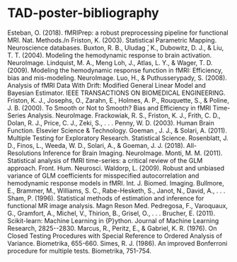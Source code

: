 # TAD-poster-bibliography
Esteban, O. (2018). fMRIPrep: a robust preprocessing pipeline for functional MRI. Nat. Methods./n 
Friston, K. (2003). Statistical Parametric Mapping. Neuroscience databases.
Buxton, R. B., Uludag ̆, K., Dubowitz, D. J., & Liu, T. T. (2004). Modeling the hemodynamic response to brain activation. NeuroImage.
Lindquist, M. A., Meng Loh, J., Atlas, L. Y., & Wager, T. D. (2009). Modeling the hemodynamic response function in fMRI: Efficiency, bias and mis-modeling. NeuroImage.
Luo, H., & Puthusserypady, S. (2008). Analysis of fMRI Data With Drift: Modified General Linear Model and Bayesian Estimator. IEEE TRANSACTIONS ON BIOMEDICAL ENGINEERING.
Friston, K. J., Josephs, O., Zarahn, E., Holmes, A. P., Rouquette, S., & Poline, J. B. (2000). To Smooth or Not to Smooth? Bias and Efficiency in fMRI Time-Series Analysis. NeuroImage.
Frackowiak, R. S., Friston, K. J., Frith, C. D., Dolan, R. J., Price, C. J., Zeki, S., . . . Penny, W. D. (2003). Human Brain Function. Elsevier Science & Technology.
Goeman , J. J., & Solari, A. (2011). Multiple Testing for Exploratory Research. Statistical Science.
Rosenblatt, J. D., Finos, L., Weeda, W. D., Solari, A., & Goeman, J. J. (2018). All-Resolutions Inference for Brain Imaging. NeuroImage.
Monti, M. M. (2011). Statistical analysis of fMRI time-series: a critical review of the GLM approach. Front. Hum. Neurosci. 
Waldorp, L. (2009). Robust and unbiased variance of GLM coefficients for misspecified autocorrelation and hemodynamic response models in fMRI. Int. J. Biomed. Imaging.
Bullmore, E., Brammer, M., Williams, S. C., Rabe-Hesketh, S., Janot, N., David, A., . . . Sham, P. (1996). Statistical methods of estimation and inference for functional MR image analysis. Magn Reson Med. 
Pedregosa, F., Varoquaux, G., Gramfort, A., Michel, V., Thirion, B., Grisel, O., . . . Brucher, E. (2011). Scikit-learn: Machine Learning in {P}ython. Journal of Machine Learning Research, 2825--2830.
Marcus, R., Peritz, E., & Gabriel, K. R. (1976). On Closed Testing Procedures with Special Reference to Ordered Analysis of Variance. Biometrika, 655-660.
Simes, R. J. (1986). An improved Bonferroni procedure for multiple tests. Biometrika, 751-754.
